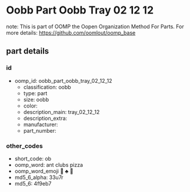 # Oobb Part Oobb Tray 02 12 12  

note: This is part of OOMP the Oopen Organization Method For Parts. For more details: https://github.com/oomlout/oomp_base

##  part details





### id
* oomp_id: oobb_part_oobb_tray_02_12_12
  * classification: oobb
  * type: part
  * size: oobb
  * color: 
  * description_main: tray_02_12_12
  * description_extra: 
  * manufacturer: 
  * part_number: 

### other_codes
* short_code: ob
* oomp_word: ant clubs pizza
* oomp_word_emoji :ant: :clubs: :pizza:
* md5_6_alpha: 33u7r
* md5_6: 4f9eb7